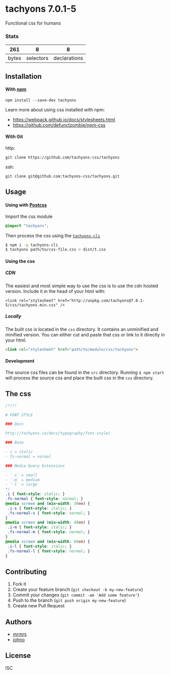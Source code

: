 # tachyons 7.0.1-5

Functional css for humans

### Stats

261 | 8 | 8
---|---|---
bytes | selectors | declarations

## Installation

#### With [npm](https://npmjs.com)

```
npm install --save-dev tachyons
```

Learn more about using css installed with npm:
* https://webpack.github.io/docs/stylesheets.html
* https://github.com/defunctzombie/npm-css

#### With Git

http:
```
git clone https://github.com/tachyons-css/tachyons
```

ssh:
```
git clone git@github.com:tachyons-css/tachyons.git
```

## Usage

#### Using with [Postcss](https://github.com/postcss/postcss)

Import the css module

```css
@import "tachyons";
```

Then process the css using the [`tachyons-cli`](https://github.com/tachyons-css/tachyons-cli)

```sh
$ npm i -g tachyons-cli
$ tachyons path/to/css-file.css > dist/t.css
```

#### Using the css

##### CDN
The easiest and most simple way to use the css is to use the cdn hosted version. Include it in the head of your html with:

```
<link rel="stylesheet" href="http://unpkg.com/tachyons@7.0.1-5/css/tachyons.min.css" />
```

##### Locally
The built css is located in the `css` directory. It contains an unminified and minified version.
You can either cut and paste that css or link to it directly in your html.

```html
<link rel="stylesheet" href="path/to/module/css/tachyons">
```

#### Development

The source css files can be found in the `src` directory.
Running `$ npm start` will process the source css and place the built css in the `css` directory.

## The css

```css
/*!!!

# FONT STYLE

### Docs

http://tachyons.io/docs/typography/font-style/

### Base

- i = italic
- fs-normal = normal

### Media Query Extensions

- `-s` = small
- `-m` = medium
- `-l` = large
*/
.i { font-style: italic; }
.fs-normal { font-style: normal; }
@media screen and (min-width: 30em) {
 .i-s { font-style: italic; }
 .fs-normal-s { font-style: normal; }
}
@media screen and (min-width: 48em) {
 .i-m { font-style: italic; }
 .fs-normal-m { font-style: normal; }
}
@media screen and (min-width: 60em) {
 .i-l { font-style: italic; }
 .fs-normal-l { font-style: normal; }
}
```

## Contributing

1. Fork it
2. Create your feature branch (`git checkout -b my-new-feature`)
3. Commit your changes (`git commit -am 'Add some feature'`)
4. Push to the branch (`git push origin my-new-feature`)
5. Create new Pull Request

## Authors

* [mrmrs](http://mrmrs.io)
* [johno](http://johnotander.com)

## License

ISC

